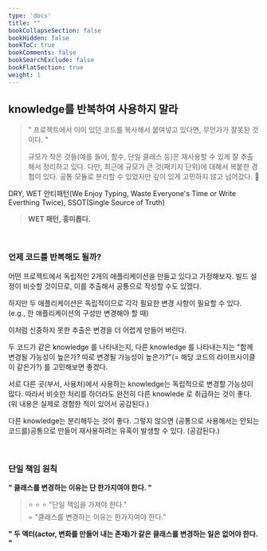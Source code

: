 ```yaml
---
type: 'docs'
title: ""
bookCollapseSection: false
bookHidden: false
bookToC: true
bookComments: false
bookSearchExclude: false
bookFlatSection: true
weight: 1
---
```


## knowledge를 반복하여 사용하지 말라

> " 프로젝트에서 이미 있던 코드를 복사해서 붙여넣고 있다면, 무언가가 잘못된 것이다. "
>
> 규모가 작은 것들(예를 들어, 함수, 단일 클래스 등)은 재사용할 수 있게 잘 추출해서 정리하고 있다.
> 다만, 최근에 규모가 큰 것(패키지 단위)에 대해서 복붙한 경험이 있다. 공통 모듈로 분리할 수 있었지만 깊이 있게 고민하지 않고 넘어갔다. :thinking:

DRY, WET 안티패턴(We Enjoy Typing, Waste Everyone's Time or Write Everthing Twice), SSOT(Single Source of Truth)

> **WET 패턴, 흥미롭다.**

<br>

### 언제 코드를 반복해도 될까?

어떤 프로젝트에서 독립적인 2개의 애플리케이션을 만들고 있다고 가정해보자. 빌드 설정이 비슷할 것이므로, 이를 추출해서 공통으로 작성할 수도 있겠다.

하지만 두 애플리케이션은 독립적이므로 각각 필요한 변경 사항이 필요할 수 있다. (e.g., 한 애플리케이션의 구성만 변경해야 할 때)

이처럼 신중하지 못한 추출은 변경을 더 어렵게 만들어 버린다.

두 코드가 같은 knowledge 를 나타내는지, 다른 knowledge 를 나타내는지는 "함께 변경될 가능성이 높은가? 따로 변경될 가능성이 높은가?"(= 해당 코드의 라이프사이클이 같은가?) 를 고민해보면 좋겠다.

서로 다른 곳(부서, 사용처)에서 사용하는 knowledge는 독립적으로 변경할 가능성이 많다. 따라서 비슷한 처리를 하더라도 완전히 다른 knowlede 로 취급하는 것이 좋다. (위 내용은 실제로 경험한 적이 있어서 공감된다.)

다른 knowledge는 분리해두는 것이 좋다. 그렇지 않으면 (공통으로 사용해서는 안되는 코드를)공통으로 만들어 재사용하려는 유혹이 발생할 수 있다. (공감된다.)

<br>

### 단일 책임 원칙

**" 클래스를 변경하는 이유는 단 한가지여야 한다. "**

> :star: :star: :star:
> "단일 책임을 가져야 한다." <br>
> = "클래스를 변경하는 이유는 한가지여야 한다."

**" 두 액터(actor, 변화를 만들어 내는 존재)가 같은 클래스를 변경하는 일은 없어야 한다. "**

